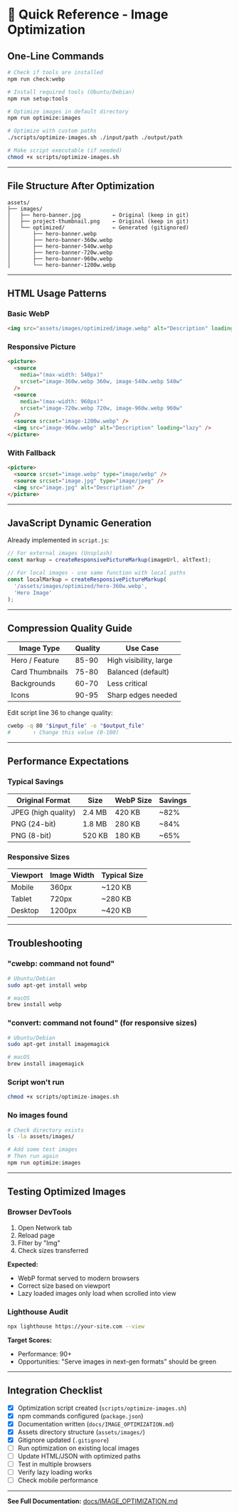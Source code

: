 # 🚀 Quick Reference - Image Optimization

## One-Line Commands

```bash
# Check if tools are installed
npm run check:webp

# Install required tools (Ubuntu/Debian)
npm run setup:tools

# Optimize images in default directory
npm run optimize:images

# Optimize with custom paths
./scripts/optimize-images.sh ./input/path ./output/path

# Make script executable (if needed)
chmod +x scripts/optimize-images.sh
```

---

## File Structure After Optimization

```
assets/
├── images/
│   ├── hero-banner.jpg          ← Original (keep in git)
│   ├── project-thumbnail.png    ← Original (keep in git)
│   └── optimized/               ← Generated (gitignored)
│       ├── hero-banner.webp
│       ├── hero-banner-360w.webp
│       ├── hero-banner-540w.webp
│       ├── hero-banner-720w.webp
│       ├── hero-banner-960w.webp
│       └── hero-banner-1200w.webp
```

---

## HTML Usage Patterns

### Basic WebP

```html
<img src="assets/images/optimized/image.webp" alt="Description" loading="lazy" />
```

### Responsive Picture

```html
<picture>
  <source 
    media="(max-width: 540px)"
    srcset="image-360w.webp 360w, image-540w.webp 540w"
  />
  <source 
    media="(max-width: 960px)"
    srcset="image-720w.webp 720w, image-960w.webp 960w"
  />
  <source srcset="image-1200w.webp" />
  <img src="image-960w.webp" alt="Description" loading="lazy" />
</picture>
```

### With Fallback

```html
<picture>
  <source srcset="image.webp" type="image/webp" />
  <source srcset="image.jpg" type="image/jpeg" />
  <img src="image.jpg" alt="Description" />
</picture>
```

---

## JavaScript Dynamic Generation

Already implemented in `script.js`:

```javascript
// For external images (Unsplash)
const markup = createResponsivePictureMarkup(imageUrl, altText);

// For local images - use same function with local paths
const localMarkup = createResponsivePictureMarkup(
  '/assets/images/optimized/hero-360w.webp',
  'Hero Image'
);
```

---

## Compression Quality Guide

| Image Type | Quality | Use Case |
|------------|---------|----------|
| Hero / Feature | 85-90 | High visibility, large |
| Card Thumbnails | 75-80 | Balanced (default) |
| Backgrounds | 60-70 | Less critical |
| Icons | 90-95 | Sharp edges needed |

Edit script line 36 to change quality:

```bash
cwebp -q 80 "$input_file" -o "$output_file"
#       ↑ Change this value (0-100)
```

---

## Performance Expectations

### Typical Savings

| Original Format | Size | WebP Size | Savings |
|----------------|------|-----------|---------|
| JPEG (high quality) | 2.4 MB | 420 KB | ~82% |
| PNG (24-bit) | 1.8 MB | 280 KB | ~84% |
| PNG (8-bit) | 520 KB | 180 KB | ~65% |

### Responsive Sizes

| Viewport | Image Width | Typical Size |
|----------|-------------|--------------|
| Mobile | 360px | ~120 KB |
| Tablet | 720px | ~280 KB |
| Desktop | 1200px | ~420 KB |

---

## Troubleshooting

### "cwebp: command not found"

```bash
# Ubuntu/Debian
sudo apt-get install webp

# macOS
brew install webp
```

### "convert: command not found" (for responsive sizes)

```bash
# Ubuntu/Debian
sudo apt-get install imagemagick

# macOS
brew install imagemagick
```

### Script won't run

```bash
chmod +x scripts/optimize-images.sh
```

### No images found

```bash
# Check directory exists
ls -la assets/images/

# Add some test images
# Then run again
npm run optimize:images
```

---

## Testing Optimized Images

### Browser DevTools

1. Open Network tab
2. Reload page
3. Filter by "Img"
4. Check sizes transferred

**Expected:**
- WebP format served to modern browsers
- Correct size based on viewport
- Lazy loaded images only load when scrolled into view

### Lighthouse Audit

```bash
npx lighthouse https://your-site.com --view
```

**Target Scores:**
- Performance: 90+
- Opportunities: "Serve images in next-gen formats" should be green

---

## Integration Checklist

- [x] Optimization script created (`scripts/optimize-images.sh`)
- [x] npm commands configured (`package.json`)
- [x] Documentation written (`docs/IMAGE_OPTIMIZATION.md`)
- [x] Assets directory structure (`assets/images/`)
- [x] Gitignore updated (`.gitignore`)
- [ ] Run optimization on existing local images
- [ ] Update HTML/JSON with optimized paths
- [ ] Test in multiple browsers
- [ ] Verify lazy loading works
- [ ] Check mobile performance

---

**See Full Documentation:** [docs/IMAGE_OPTIMIZATION.md](../docs/IMAGE_OPTIMIZATION.md)

